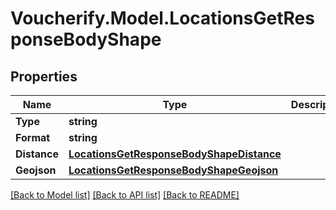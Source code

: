# Voucherify.Model.LocationsGetResponseBodyShape

## Properties

Name | Type | Description | Notes
------------ | ------------- | ------------- | -------------
**Type** | **string** |  | [optional] 
**Format** | **string** |  | [optional] 
**Distance** | [**LocationsGetResponseBodyShapeDistance**](LocationsGetResponseBodyShapeDistance.md) |  | [optional] 
**Geojson** | [**LocationsGetResponseBodyShapeGeojson**](LocationsGetResponseBodyShapeGeojson.md) |  | [optional] 

[[Back to Model list]](../../README.md#documentation-for-models) [[Back to API list]](../../README.md#documentation-for-api-endpoints) [[Back to README]](../../README.md)

